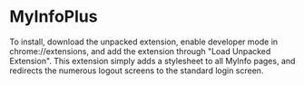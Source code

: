 # MyInfoPlus
To install, download the unpacked extension, enable developer mode in chrome://extensions, and add the extension through "Load Unpacked Extension".
This extension simply adds a stylesheet to all MyInfo pages, and redirects the numerous logout screens to the standard login screen.
